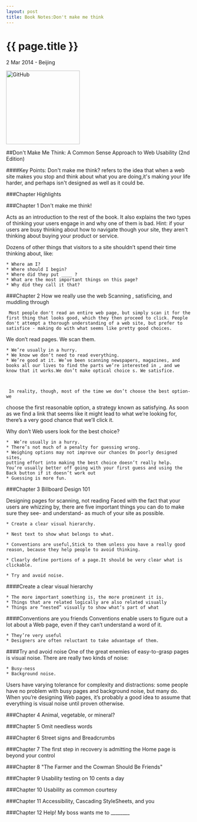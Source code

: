 ```yaml
---
layout: post
title: Book Notes:Don't make me think
---
```


{{ page.title }}
================

<p class="meta">2 Mar 2014 - Beijing</p>
 
<img src="http://media-cache-ec0.pinimg.com/736x/6b/9a/bd/6b9abd3db65f8d000b68662cd5876796.jpg" alt="GitHub" title="GitHub,Social Coding" width="200" />

##Don't Make Me Think: A Common Sense Approach to Web Usability (2nd Edition)


####Key Points:
Don't make me think? refers to the idea that when a web site makes you stop and think about what you are doing,it's making your life harder, and perhaps isn't designed as well as it could be.

###Chapter Highlights

###Chapter 1 Don't make me think!

Acts as an introduction to the rest of the book. It also explains the two types of thinking your users engage in and why one of them is bad. 
Hint: if your users are busy thinking about how to navigate though your site, they aren't thinking about buying your product or service.

Dozens of other things that visitors to a site shouldn’t spend their time
thinking about, like:

	* Where am I?
	* Where should I begin?
	* Where did they put ____ ?
	* What are the most important things on this page?
	* Why did they call it that?

###Chapter 2 How we really use the web
Scanning , satisficing, and muddling through

     Most people don't read an entire web page, but simply scan it for the first thing that looks good, which they then proceed to click. People don't attempt a thorough understanding of a web site, but prefer to satisfice - making do with what seems like pretty good choices.

We don’t read pages. We scan them.

	* We’re usually in a hurry.
	* We know we don’t need to read everything.
	* We’re good at it. We’ve been scanning newspapers, magazines, and books all our lives to find the parts we’re interested in , and we know that it works.We don’t make optical choice s. We satisfice.



     In reality, though, most of the time we don’t choose the best option- we 
choose the first reasonable option, a strategy known as satisfying. As soon as 
we find a link that seems like it might lead to what we’re looking for, there’s a
very good chance that we’ll click it.

Why don’t Web users look for the best choice?

	*  We’re usually in a hurry.
	* There’s not much of a penalty for guessing wrong.
	* Weighing options may not improve our chances On poorly designed sites, 
	putting effort into making the best choice doesn’t really help. 
	You’re usually better off going with your first guess and using the Back button if it doesn’t work out
	* Guessing is more fun.




###Chapter 3 Billboard Design 101

Designing pages for scanning, not reading
Faced with the fact that your users are whizzing by, there are five
important things you can do to make sure they see- and understand- as
much of your site as possible.


	* Create a clear visual hierarchy.

	* Nest text to show what belongs to what.

	* Conventions are useful,Stick to them unless you have a really good reason, because they help people to avoid thinking.

	* Clearly define portions of a page.It should be very clear what is clickable.

	* Try and avoid noise.

####Create a clear visual hierarchy

	* The more important something is, the more prominent it is.
	* Things that are related logically are also related visually
	* Things are “nested” visually to show what’s part of what

####Conventions are you friends
Conventions enable users to figure out a lot about a Web page, even if they
can’t understand a word of it.

	* They’re very useful
	* Designers are often reluctant to take advantage of them.

####Try and avoid noise
One of the great enemies of easy-to-grasp pages is visual noise. There are
really two kinds of noise:

	* Busy-ness
	* Background noise.

Users have varying tolerance for complexity and distractions: some people
have no problem with busy pages and background noise, but many do.
When you’re designing Web pages, it’s probably a good idea to assume
that everything is visual noise until proven otherwise.

###Chapter 4 Animal, vegetable, or mineral?

###Chapter 5 Omit needless words

###Chapter 6 Street signs and Breadcrumbs

###Chapter 7 The first step in recovery is admitting the Home page is beyond your control

###Chapter 8 "The Farmer and the Cowman Should Be Friends"

###Chapter 9 Usability testing on 10 cents a day

###Chapter 10 Usability as common courtesy

###Chapter 11 Accessibility, Cascading StyleSheets, and you

###Chapter 12 Help! My boss wants me to ________


